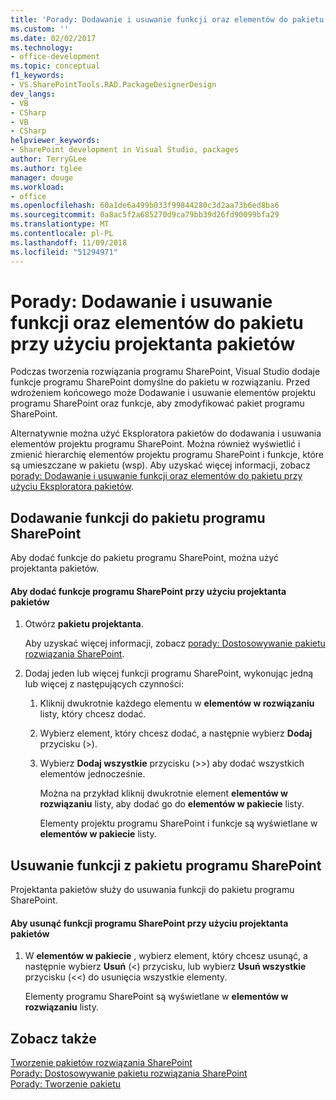 ```yaml
---
title: 'Porady: Dodawanie i usuwanie funkcji oraz elementów do pakietu przy użyciu projektanta pakietów | Dokumentacja firmy Microsoft'
ms.custom: ''
ms.date: 02/02/2017
ms.technology:
- office-development
ms.topic: conceptual
f1_keywords:
- VS.SharePointTools.RAD.PackageDesignerDesign
dev_langs:
- VB
- CSharp
- VB
- CSharp
helpviewer_keywords:
- SharePoint development in Visual Studio, packages
author: TerryGLee
ms.author: tglee
manager: douge
ms.workload:
- office
ms.openlocfilehash: 60a1de6a499b033f99844280c3d2aa73b6ed8ba6
ms.sourcegitcommit: 0a8ac5f2a685270d9ca79bb39d26fd90099bfa29
ms.translationtype: MT
ms.contentlocale: pl-PL
ms.lasthandoff: 11/09/2018
ms.locfileid: "51294971"
---
```

# <a name="how-to-add-and-remove-features-and-items-to-a-package-by-using-the-package-designer"></a>Porady: Dodawanie i usuwanie funkcji oraz elementów do pakietu przy użyciu projektanta pakietów
  Podczas tworzenia rozwiązania programu SharePoint, Visual Studio dodaje funkcje programu SharePoint domyślne do pakietu w rozwiązaniu. Przed wdrożeniem końcowego może Dodawanie i usuwanie elementów projektu programu SharePoint oraz funkcje, aby zmodyfikować pakiet programu SharePoint.  
  
 Alternatywnie można użyć Eksploratora pakietów do dodawania i usuwania elementów projektu programu SharePoint. Można również wyświetlić i zmienić hierarchię elementów projektu programu SharePoint i funkcje, które są umieszczane w pakietu (wsp). Aby uzyskać więcej informacji, zobacz [porady: Dodawanie i usuwanie funkcji oraz elementów do pakietu przy użyciu Eksploratora pakietów](../sharepoint/how-to-add-and-remove-features-and-items-to-a-package-by-using-the-packaging-explorer.md).  
  
## <a name="add-features-to-a-sharepoint-package"></a>Dodawanie funkcji do pakietu programu SharePoint  
 Aby dodać funkcje do pakietu programu SharePoint, można użyć projektanta pakietów.  
  
#### <a name="to-add-sharepoint-features-with-the-package-designer"></a>Aby dodać funkcje programu SharePoint przy użyciu projektanta pakietów
  
1. Otwórz **pakietu projektanta**.  
  
    Aby uzyskać więcej informacji, zobacz [porady: Dostosowywanie pakietu rozwiązania SharePoint](../sharepoint/how-to-customize-a-sharepoint-solution-package.md).  
  
2. Dodaj jeden lub więcej funkcji programu SharePoint, wykonując jedną lub więcej z następujących czynności:  
  
   1. Kliknij dwukrotnie każdego elementu w **elementów w rozwiązaniu** listy, który chcesz dodać.  
  
   2. Wybierz element, który chcesz dodać, a następnie wybierz **Dodaj** przycisku (>).  
  
   3. Wybierz **Dodaj wszystkie** przycisku (>>) aby dodać wszystkich elementów jednocześnie.  
  
      Można na przykład kliknij dwukrotnie element **elementów w rozwiązaniu** listy, aby dodać go do **elementów w pakiecie** listy.  
  
      Elementy projektu programu SharePoint i funkcje są wyświetlane w **elementów w pakiecie** listy.  
  
## <a name="remove-features-from-a-sharepoint-package"></a>Usuwanie funkcji z pakietu programu SharePoint  
 Projektanta pakietów służy do usuwania funkcji do pakietu programu SharePoint.  
  
#### <a name="to-remove-sharepoint-features-with-the-package-designer"></a>Aby usunąć funkcji programu SharePoint przy użyciu projektanta pakietów
  
1.  W **elementów w pakiecie** , wybierz element, który chcesz usunąć, a następnie wybierz **Usuń** (<) przycisku, lub wybierz **Usuń wszystkie** przycisku (<<) do usunięcia wszystkie elementy.  
  
     Elementy programu SharePoint są wyświetlane w **elementów w rozwiązaniu** listy.  
  
## <a name="see-also"></a>Zobacz także
 [Tworzenie pakietów rozwiązania SharePoint](../sharepoint/creating-sharepoint-solution-packages.md)   
 [Porady: Dostosowywanie pakietu rozwiązania SharePoint](../sharepoint/how-to-customize-a-sharepoint-solution-package.md)  
 [Porady: Tworzenie pakietu](https://msdn.microsoft.com/b24be45c-e91d-49bb-afb0-7b265404214b)  
  
